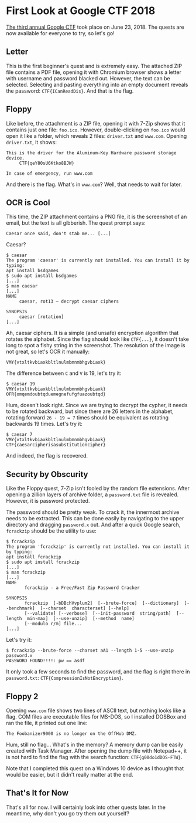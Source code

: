 # First Look at Google CTF 2018

[The third annual Google CTF](https://security.googleblog.com/2018/05/google-ctf-2018-is-here.html)
took place on June 23, 2018. The quests are now available for everyone to try,
so let's go!

## Letter

This is the first beginner's quest and is extremely easy. The attached ZIP file
contains a PDF file, opening it with Chromium browser shows a letter with
username and password blacked out. However, the text can be selected. Selecting
and pasting everything into an empty document reveals the password:
`CTF{ICanReadDis}`. And that is the flag.

## Floppy

Like before, the attachment is a ZIP file, opening it with 7-Zip shows that it
contains just one file: `foo.ico`. However, double-clicking on `foo.ico` would
open it like a folder, which reveals 2 files: `driver.txt` and `www.com`.
Opening `driver.txt`, it shows:

```
This is the driver for the Aluminum-Key Hardware password storage device.
     CTF{qeY80sU6Ktko8BJW}

In case of emergency, run www.com
```

And there is the flag. What's in `www.com`? Well, that needs to wait for
later.

## OCR is Cool

This time, the ZIP attachment contains a PNG file, it is the screenshot of an
email, but the text is all gibberish. The quest prompt says:

```
Caesar once said, don't stab me... [...]
```

Caesar?

```
$ caesar
The program 'caesar' is currently not installed. You can install it by typing:
apt install bsdgames
$ sudo apt install bsdgames
[...]
$ man caesar
[...]
NAME
     caesar, rot13 — decrypt caesar ciphers

SYNOPSIS
     caesar [rotation]
[...]
```

Ah, caesar ciphers. It is a simple (and unsafe) encryption algorithm that
rotates the alphabet. Since the flag should look like `CTF{...}`, it doesn't
take long to spot a fishy string in the screenshot. The resolution of the image
is not great, so let's OCR it manually:

```
VMY{vtxltkvbiaxkbltlnulmbmnmbhgvbiaxk}
```

The difference between `C` and `V` is 19, let's try it:

```
$ caesar 19
VMY{vtxltkvbiaxkbltlnulmbmnmbhgvbiaxk}
OFR{omqemdoubtqduemegnefufgfuazoubtqd}
```

Hum, doesn't look right. Since we are trying to decrypt the cypher, it needs
to be rotated backward, but since there are 26 letters in the alphabet,
rotating forward `26 - 19 = 7` times should be equivalent as rotating backwards
19 times. Let's try it:

```
$ caesar 7
VMY{vtxltkvbiaxkbltlnulmbmnmbhgvbiaxk}
CTF{caesarcipherisasubstitutioncipher}
```

And indeed, the flag is recovered.

## Security by Obscurity

Like the Floppy quest, 7-Zip isn't fooled by the random file extensions. After
opening a zillion layers of archive folder, a `password.txt` file is revealed.
However, it is password protected.

The password should be pretty weak. To crack it, the innermost archive needs
to be extracted. This can be done easily by navigating to the upper directory
and dragging `password.x` out. And after a quick Google search, `fcrackzip`
should be the utility to use:

```
$ fcrackzip
The program 'fcrackzip' is currently not installed. You can install it by typing:
apt install fcrackzip
$ sudo apt install fcrackzip
[...]
$ man fcrackzip
[...]
NAME
       fcrackzip - a Free/Fast Zip Password Cracker

SYNOPSIS
       fcrackzip  [-bDBchVvplum2]  [--brute-force]  [--dictionary]  [--benchmark]  [--charset  characterset] [--help]
       [--validate] [--verbose]  [--init-password  string/path]  [--length  min-max]  [--use-unzip]  [--method  name]
       [--modulo r/m] file...
[...]
```

Let's try it:

```
$ fcrackzip --brute-force --charset aA1 --length 1-5 --use-unzip password.x
PASSWORD FOUND!!!!: pw == asdf
```

It only took a few seconds to find the password, and the flag is right there
in `password.txt`: `CTF{CompressionIsNotEncryption}`.

## Floppy 2

Opening `www.com` file shows two lines of ASCII text, but nothing looks like a
flag. COM files are executable files for MS-DOS, so I installed DOSBox and ran
the file, it printed out one line:

```
The Foobanizer9000 is no longer on the OffHub DMZ.
```

Hum, still no flag... What's in the memory? A memory dump can be easily created
with Task Manager. After opening the dump file with Notepad++, it is not hard
to find the flag with the search function: `CTF{g00do1dDOS-FTW}`.

Note that I completed this quest on a Windows 10 device as I thought that would
be easier, but it didn't really matter at the end.

## That's It for Now

That's all for now. I will certainly look into other quests later. In the
meantime, why don't you go try them out yourself?

